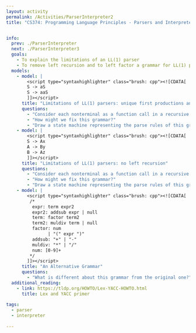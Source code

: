 ```yaml
---
layout: activity
permalink: /Activities/ParserInterpreter2
title: "CS374: Programming Language Principles - Parsers and Interpreters"


info: 
  prev: ./ParserInterpreter
  next: ./ParserInterpreter3
  goals: 
    - To explain the limitations of an LL(1) parser
    - To remove left recursion and to left factor a grammar for LL(1) parsing, where possible
  models:
    - model: |
        <script type="syntaxhighlighter" class="brush: cpp"><![CDATA[
        S -> aS 
        S -> aaS
        ]]></script>
      title: "Limitations of LL(1) parsers: unique first productions and left factoring"
      questions:
        - "Consider each nonterminal as a function call in a recursive descent parser.  Why is this grammar difficult to parse with an LL(1) parser?"
        - "How might we fix this grammar?"
        - "Draw a state machine representing the parse rules of this grammar, and describe the limitations in terms of the state machine."
    - model: |
        <script type="syntaxhighlighter" class="brush: cpp"><![CDATA[
        S -> Ax
        A -> By
        B -> Az
        ]]></script>
      title: "Limitations of LL(1) parsers: no left recursion"
      questions:
        - "Consider each nonterminal as a function call in a recursive descent parser.  Why is this grammar difficult to parse with an LL(1) parser?"
        - "How might we fix this grammar?"
        - "Draw a state machine representing the parse rules of this grammar, and describe the limitations in terms of the state machine."        
    - model: |
        <script type="syntaxhighlighter" class="brush: cpp"><![CDATA[
         /*
          expr: term expr2
          expr2: addsub expr | null
          term: factor term2
          term2: muldiv term | null
          factor: num
                | "(" expr ")"
          addsub: "+" | "-"
          muldiv: "*" | "/"
          num: [0-9]+
         */
        ]]></script> 
      title: "An Alternative Grammar"
      questions:
        - "What is different about this grammar from the original one?"
  additional_reading:
    - link: https://tldp.org/HOWTO/Lex-YACC-HOWTO.html
      title: Lex and YACC primer
      
tags:
  - parser
  - interpreter
  
---
```


